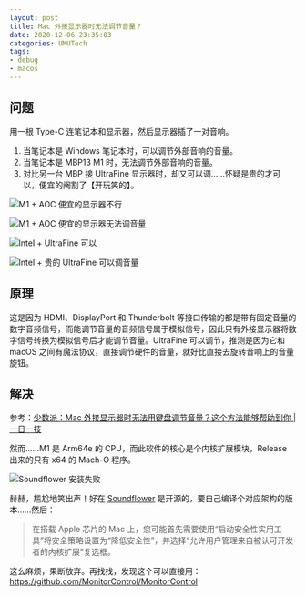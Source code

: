 ```yaml
---
layout: post
title: Mac 外接显示器时无法调节音量？
date: 2020-12-06 23:35:03
categories: UMUTech
tags:
- debug
- macos
---
```

## 问题

用一根 Type-C 连笔记本和显示器，然后显示器插了一对音响。

1. 当笔记本是 Windows 笔记本时，可以调节外部音响的音量。
2. 当笔记本是 MBP13 M1 时，无法调节外部音响的音量。
3. 对比另一台 MBP 接 UltraFine 显示器时，却又可以调……怀疑是贵的才可以，便宜的阉割了【开玩笑的】。

![M1 + AOC 便宜的显示器不行](/images/20201206-mbp-m1.jpg)

![M1 + AOC 便宜的显示器无法调音量](/images/20201206-aoc.jpg)

![Intel + UltraFine 可以](/images/20201206-mbp-intel.png)

![Intel + 贵的 UltraFine 可以调音量](/images/20201206-ultrafine.png)

## 原理

这是因为 HDMI、DisplayPort 和 Thunderbolt 等接口传输的都是带有固定音量的数字音频信号，而能调节音量的音频信号属于模拟信号，因此只有外接显示器将数字信号转换为模拟信号后才能调节音量。UltraFine 可以调节，推测是因为它和 macOS 之间有魔法协议，直接调节硬件的音量，就好比直接去旋转音响上的音量旋钮。

## 解决

参考：[少数派：Mac 外接显示器时无法用键盘调节音量？这个方法能够帮助到你 | 一日一技](https://zhuanlan.zhihu.com/p/50912888)

然而……M1 是 Arm64e 的 CPU，而此软件的核心是个内核扩展模块，Release 出来的只有 x64 的 Mach-O 程序。

![Soundflower 安装失败](/images/20201206-install-failed.jpg)

赫赫，尴尬地笑出声！好在 [Soundflower](https://github.com/mattingalls/Soundflower) 是开源的，要自己编译个对应架构的版本……然后：

> 在搭载 Apple 芯片的 Mac 上，您可能首先需要使用“启动安全性实用工具”将安全策略设置为“降低安全性”，并选择“允许用户管理来自被认可开发者的内核扩展”复选框。

这么麻烦，果断放弃。再找找，发现这个可以直接用：<https://github.com/MonitorControl/MonitorControl>
